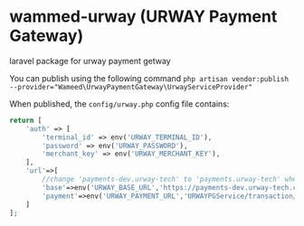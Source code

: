# wammed-urway  (URWAY Payment Gateway)
laravel package for urway payment getway



You can publish using the following command
 `php artisan vendor:publish --provider="Wameed\UrwayPaymentGateway\UrwayServiceProvider"`

When published, the `config/urway.php` config file contains:



```php
return [
    'auth' => [
        'terminal_id' => env('URWAY_TERMINAL_ID'),
        'password' => env('URWAY_PASSWORD'),
        'merchant_key' => env('URWAY_MERCHANT_KEY'),
    ],
    'url'=>[
        //change 'payments-dev.urway-tech' to 'payments.urway-tech' when you are ready to go live
        'base'=>env('URWAY_BASE_URL','https://payments-dev.urway-tech.com'),
        'payment'=>env('URWAY_PAYMENT_URL','URWAYPGService/transaction/jsonProcess/JSONrequest'),
    ]
];
```
